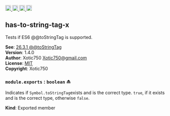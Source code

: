 <a href="https://travis-ci.org/Xotic750/has-to-string-tag-x"
   title="Travis status">
<img
   src="https://travis-ci.org/Xotic750/has-to-string-tag-x.svg?branch=master"
   alt="Travis status" height="18"/>
</a>
<a href="https://david-dm.org/Xotic750/has-to-string-tag-x"
   title="Dependency status">
<img src="https://david-dm.org/Xotic750/has-to-string-tag-x.svg"
   alt="Dependency status" height="18"/>
</a>
<a href="https://david-dm.org/Xotic750/has-to-string-tag-x#info=devDependencies"
   title="devDependency status">
<img src="https://david-dm.org/Xotic750/has-to-string-tag-x/dev-status.svg"
   alt="devDependency status" height="18"/>
</a>
<a href="https://badge.fury.io/js/has-to-string-tag-x" title="npm version">
<img src="https://badge.fury.io/js/has-to-string-tag-x.svg"
   alt="npm version" height="18"/>
</a>
<a name="module_has-to-string-tag-x"></a>

## has-to-string-tag-x
Tests if ES6 @@toStringTag is supported.

**See**: [26.3.1 @@toStringTag](http://www.ecma-international.org/ecma-262/6.0/#sec-@@tostringtag)  
**Version**: 1.4.0  
**Author**: Xotic750 <Xotic750@gmail.com>  
**License**: [MIT](&lt;https://opensource.org/licenses/MIT&gt;)  
**Copyright**: Xotic750  
<a name="exp_module_has-to-string-tag-x--module.exports"></a>

### `module.exports` : <code>boolean</code> ⏏
Indicates if `Symbol.toStringTag`exists and is the correct type.
`true`, if it exists and is the correct type, otherwise `false`.

**Kind**: Exported member  
